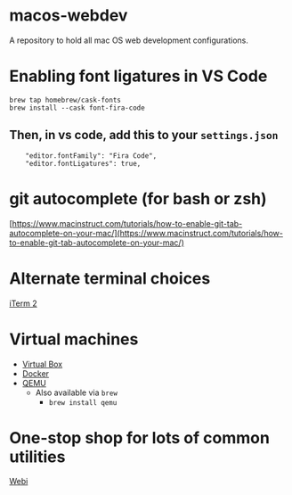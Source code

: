 # macos-webdev
A repository to hold all mac OS web development configurations.

# Enabling font ligatures in VS Code
```
brew tap homebrew/cask-fonts
brew install --cask font-fira-code
```
## Then, in vs code, add this to your `settings.json`
```
    "editor.fontFamily": "Fira Code", 
    "editor.fontLigatures": true,
```
# git autocomplete (for bash or zsh)
[https://www.macinstruct.com/tutorials/how-to-enable-git-tab-autocomplete-on-your-mac/](https://www.macinstruct.com/tutorials/how-to-enable-git-tab-autocomplete-on-your-mac/)

# Alternate terminal choices
[iTerm 2](https://iterm2.com/)

# Virtual machines
- [Virtual Box](https://www.virtualbox.org/wiki/Downloads)
- [Docker](https://docs.docker.com/desktop/mac/install/)
- [QEMU](https://www.qemu.org/download/#macos)
    - Also available via `brew`
        - `brew install qemu`
        
# One-stop shop for lots of common utilities
[Webi](https://webinstall.dev)
